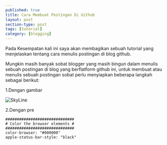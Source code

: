 ```yaml
---
published: true
title: Cara Membuat Postingan Di Github
layout: post
section-type: post
tags: [tutorial]
category: [blogging]
---
```

Pada Kesempatan kali ini saya akan membagikan sebuah tutorial yang menjelaskan tentang cara menulis postingan di blog github.

Mungkin masih banyak sobat blogger yang masih bingun dalam menulis sebuah postingan di blog yang berflatform github ini, untuk membuat atau menulis sebuah postingan sobat perlu menyiapkan beberapa langkah sebagai berikut:

1.Dengan gambar

![SkyLine](https://antoncbn.github.io/img/City%20Skyline%20Beside%20Water%20during%20Night.jpeg)

2.Dengan pre
<pre><code data-trim class="Phyton">##############################
# Color the browser elements #
##############################
color-browser: "#000000"
apple-status-bar-style: "black"
</code></pre>
